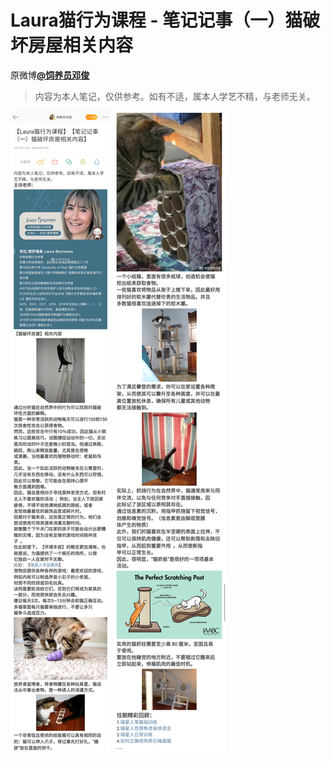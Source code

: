 # Laura猫行为课程 - 笔记记事（一）猫破坏房屋相关内容
原微博[**@饲养员邓俊**](https://media.weibo.cn/article?id=2309404428557081247748)
> 内容为本人笔记，仅供参考。如有不适，属本人学艺不精，与老师无关。

![笔记记事（一）猫破坏房屋相关内容1](图片存档/笔记记事（一）猫破坏房屋相关内容1.jpg)
![笔记记事（一）猫破坏房屋相关内容2](图片存档/笔记记事（一）猫破坏房屋相关内容2.jpg)
